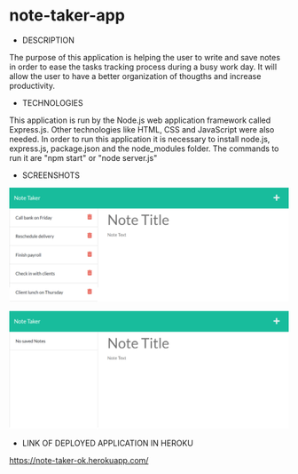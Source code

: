 # note-taker-app

- DESCRIPTION

The purpose of this application is helping the user to write and save notes in order to ease the tasks tracking process during a busy work day. It will allow the user to have a better organization of thougths and increase productivity.

- TECHNOLOGIES

This application is run by the Node.js web application framework called Express.js. Other technologies like HTML, CSS and JavaScript were also needed.
In order to run this application it is necessary to install node.js, express.js, package.json and the node_modules folder. The commands to run it are "npm start" or "node server.js"

- SCREENSHOTS

![screnshot1.png](https://github.com/DinaLo44/note-taker-app/blob/main/screenshots/screenshot1.png)

![screenshot2.png](https://github.com/DinaLo44/note-taker-app/blob/main/screenshots/screenshot2.png)

- LINK OF DEPLOYED APPLICATION IN HEROKU

https://note-taker-ok.herokuapp.com/







